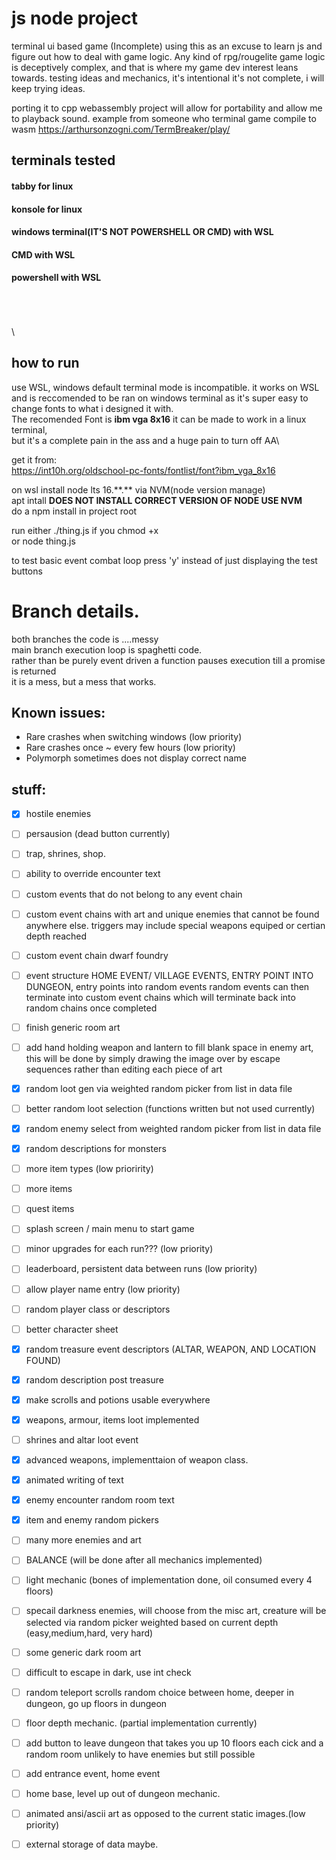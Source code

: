 # js node project
terminal ui based game (Incomplete)
using this as an excuse to learn js and figure out how to deal with game logic.
Any kind of rpg/rougelite game logic is deceptively complex, and that is where my game dev interest leans towards.
testing ideas and mechanics, it's intentional it's not complete, i will keep trying ideas.

porting it to cpp webassembly project will allow for portability and allow me to playback sound.
example from someone who terminal game compile to wasm https://arthursonzogni.com/TermBreaker/play/








## terminals tested

#### tabby for linux
#### konsole for linux
#### windows terminal(IT'S NOT POWERSHELL OR CMD) with WSL 
#### CMD with WSL 
#### powershell with WSL
\
\
\
\
## how to run
use WSL, windows default terminal mode is incompatible.
it works on WSL and is reccomended to be ran on windows terminal as it's super easy to change fonts to what i designed it with. \
The recomended Font is <b>ibm vga 8x16</b> it can be made to work in a linux terminal, \
but it's a complete pain in the ass and a huge pain to turn off AA\

get it from:\
https://int10h.org/oldschool-pc-fonts/fontlist/font?ibm_vga_8x16



on wsl install node lts 16.\*\*.\*\* via NVM(node version manage) \
apt intall <b>DOES NOT INSTALL CORRECT VERSION OF NODE USE NVM</b> \
do a npm install in project root 

run either ./thing.js if you chmod +x \
or node thing.js 

to test basic event combat loop press 'y' instead of just displaying the test buttons 

# Branch details.
both branches the code is ....messy \
main branch execution loop is spaghetti code. \
rather than be purely event driven a function pauses execution till a promise is returned \
it is a mess, but a mess that works. 

## Known issues:
- Rare crashes when switching windows (low priority)
- Rare crashes once ~ every few hours (low priority)
- Polymorph sometimes does not display correct name
## stuff:
- [X] hostile enemies 

- [ ] persausion (dead button currently)
- [ ] trap, shrines, shop.

- [ ] ability to override encounter text
- [ ] custom events that do not belong to any event chain
- [ ] custom event chains with art and unique enemies that cannot be found anywhere else. triggers may include special weapons equiped or certian depth reached
- [ ] custom event chain dwarf foundry
- [ ] event structure HOME EVENT/ VILLAGE EVENTS, ENTRY POINT INTO DUNGEON, entry points into random events random events can then terminate into custom event chains which will terminate back into random chains once completed


- [ ] finish generic room art
- [ ] add hand holding weapon and lantern to fill blank space in enemy art, this will be done by simply drawing the image over by escape sequences rather than editing each piece of art

- [x] random loot gen via weighted random picker from list in data file
- [ ] better random loot selection (functions written but not used currently)
- [x] random enemy select from weighted random picker from list in data file
- [x] random descriptions for monsters


- [ ] more item types (low prioririty)
- [ ] more items
- [ ] quest items


- [ ] splash screen / main menu to start game
- [ ] minor upgrades for each run??? (low priority)
- [ ] leaderboard, persistent data between runs (low priority)
- [ ] allow player name entry (low priority)
- [ ] random player class or descriptors
- [ ] better character sheet


- [x] random treasure event descriptors (ALTAR, WEAPON, AND LOCATION FOUND)
- [x] random description post treasure
- [x] make scrolls and potions usable everywhere


- [x] weapons, armour, items loot implemented
- [ ] shrines and altar loot event
- [x] advanced weapons, implementtaion of weapon class.


- [x] animated writing of text
- [x] enemy encounter random room text 
- [x] item and enemy random pickers
- [ ] many more enemies and art
- [ ] BALANCE (will be done after all mechanics implemented)


- [ ] light mechanic (bones of implementation done, oil consumed every 4 floors)
- [ ] specail darkness enemies, will choose from the misc art, creature will be selected via random picker weighted based on current depth (easy,medium,hard, very hard)
- [ ] some generic dark room art
- [ ] difficult to escape in dark, use int check


- [ ] random teleport scrolls random choice between home, deeper in dungeon, go up floors in dungeon


- [ ] floor depth mechanic. (partial implementation currently)
- [ ] add button to leave dungeon that takes you up 10 floors each cick and a random room unlikely to have enemies but still possible
- [ ] add entrance event, home event
- [ ] home base, level up out of dungeon mechanic.


- [ ] animated ansi/ascii art as opposed to the current static images.(low priority)
- [ ] external storage of data maybe.
